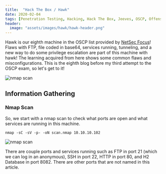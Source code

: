 ```yaml
---
title:  "Hack The Box / Hawk"
date: 2020-02-04
tags: [Penetration Testing, Hacking, Hack The Box, Jeeves, OSCP, Offensive Security]
header: 
  image: "assets/images/hawk/hawk-header.png"
---
```

Hawk is our eighth machine in the OSCP list provided by [NetSec Focus](https://www.netsecfocus.com/)! Flaws with FTP, file coded in base64, services running, tunneling, and a new way to do some privilege escalation are part of this machine with hawk! The learning acquired from here shows some common flaws and misconfigurations. This is the eighth blog before my third attempt to the OSCP exam, so let's get to it!

<img src="{{ site.url }}{{ site.baseurl }}/assets/images/hawk/list.jpg" alt="nmap scan">

## Information Gathering


### Nmap Scan
So, we start with a nmap scan to check what ports are open and what services are running in this machine.
```
nmap -sC -sV -p- -oN scan.nmap 10.10.10.102
```
<img src="{{ site.url }}{{ site.baseurl }}/assets/images/hawk/nmap.png" alt="nmap scan">

There are couple ports and services running such as FTP in port 21 (which we can log in an anonymous), SSH in port 22, HTTP in port 80, and H2 Database in port 8082. There are other ports that are not named in this article. 

